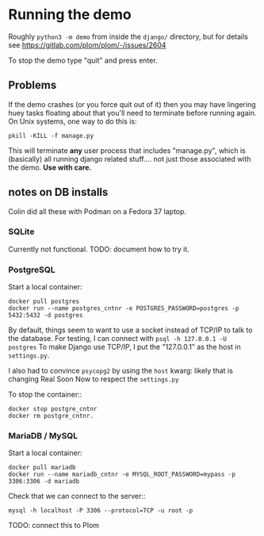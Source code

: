 <!--
__copyright__ = "Copyright (C) 2023 Andrew Rechnitzer"
__copyright__ = "Copyright (C) 2023 Colin B. Macdonald"
__license__ = "AGPL-3.0-or-later"
 -->

# Running the demo

Roughly `python3 -m demo` from inside the `django/` directory,
but for details see https://gitlab.com/plom/plom/-/issues/2604

To stop the demo type "quit" and press enter.

## Problems

If the demo crashes (or you force quit out of it) then you may have
lingering huey tasks floating about that you'll need to terminate
before running again.  On Unix systems, one way to do this is:
```
pkill -KILL -f manage.py
```
This will terminate **any** user process that includes "manage.py",
which is (basically) all running django related stuff.... not just
those associated with the demo. **Use with care.**


## notes on DB installs

Colin did all these with Podman on a Fedora 37 laptop.

### SQLite

Currently not functional.  TODO: document how to try it.


### PostgreSQL

Start a local container:

    docker pull postgres
    docker run --name postgres_cntnr -e POSTGRES_PASSWORD=postgres -p 5432:5432 -d postgres

By default, things seem to want to use a socket instead of TCP/IP to talk
to the database.  For testing, I can connect with `psql -h 127.0.0.1 -U postgres`
To make Django use TCP/IP, I put the "127.0.0.1" as the host in
`settings.py`.

I also had to convince ``psycopg2`` by using the ``host`` kwarg: likely that is
changing Real Soon Now to respect the `settings.py`

To stop the container::

    docker stop postgre_cntnr
    docker rm postgre_cntnr.


### MariaDB / MySQL

Start a local container:

    docker pull mariadb
    docker run --name mariadb_cntnr -e MYSQL_ROOT_PASSWORD=mypass -p 3306:3306 -d mariadb

Check that we can connect to the server::

    mysql -h localhost -P 3306 --protocol=TCP -u root -p

TODO: connect this to Plom
